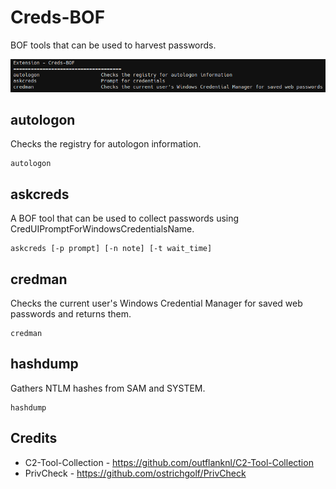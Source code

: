 # Creds-BOF

BOF tools that can be used to harvest passwords.

![](_img/01.png)

## autologon

Checks the registry for autologon information.

```
autologon
```



## askcreds

A BOF tool that can be used to collect passwords using CredUIPromptForWindowsCredentialsName.

```
askcreds [-p prompt] [-n note] [-t wait_time]
```



## credman

Checks the current user's Windows Credential Manager for saved web passwords and returns them.

```
credman
```



## hashdump

Gathers NTLM hashes from SAM and SYSTEM.

```
hashdump
```



## Credits
* C2-Tool-Collection - https://github.com/outflanknl/C2-Tool-Collection
* PrivCheck - https://github.com/ostrichgolf/PrivCheck